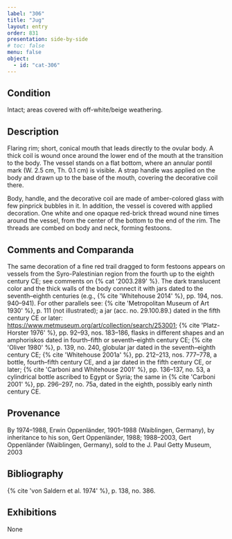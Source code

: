 ```yaml
---
label: "306"
title: "Jug"
layout: entry
order: 831
presentation: side-by-side
# toc: false
menu: false
object:
  - id: "cat-306"
---
```


## Condition

Intact; areas covered with off-white/beige weathering.

## Description

Flaring rim; short, conical mouth that leads directly to the ovular body. A thick coil is wound once around the lower end of the mouth at the transition to the body. The vessel stands on a flat bottom, where an annular pontil mark (W. 2.5 cm, Th. 0.1 cm) is visible. A strap handle was applied on the body and drawn up to the base of the mouth, covering the decorative coil there.

Body, handle, and the decorative coil are made of amber-colored glass with few pinprick bubbles in it. In addition, the vessel is covered with applied decoration. One white and one opaque red-brick thread wound nine times around the vessel, from the center of the bottom to the end of the rim. The threads are combed on body and neck, forming festoons.

## Comments and Comparanda

The same decoration of a fine red trail dragged to form festoons appears on vessels from the Syro-Palestinian region from the fourth up to the eighth century CE; see comments on {% cat '2003.289' %}. The dark translucent color and the thick walls of the body connect it with jars dated to the seventh–eighth centuries (e.g., {% cite 'Whitehouse 2014' %}, pp. 194, nos. 940–941). For other parallels see: {% cite 'Metropolitan Museum of Art 1930' %}, p. 111 (not illustrated); a jar (acc. no. 29.100.89.) dated in the fifth century CE or later: <https://www.metmuseum.org/art/collection/search/253001>; {% cite 'Platz-Horster 1976' %}, pp. 92–93, nos. 183–186, flasks in different shapes and an amphoriskos dated in fourth–fifth or seventh–eighth century CE; {% cite 'Oliver 1980' %}, p. 139, no. 240, globular jar dated in the seventh–eighth century CE; {% cite 'Whitehouse 2001a' %}, pp. 212–213, nos. 777–778, a bottle, fourth–fifth century CE, and a jar dated in the fifth century CE, or later; {% cite 'Carboni and Whitehouse 2001' %}, pp. 136–137, no. 53, a cylindrical bottle ascribed to Egypt or Syria; the same in {% cite 'Carboni 2001' %}, pp. 296–297, no. 75a, dated in the eighth, possibly early ninth century CE.

## Provenance

By 1974–1988, Erwin Oppenländer, 1901–1988 (Waiblingen, Germany), by inheritance to his son, Gert Oppenländer, 1988; 1988–2003, Gert Oppenländer (Waiblingen, Germany), sold to the J. Paul Getty Museum, 2003

## Bibliography

{% cite 'von Saldern et al. 1974' %}, p. 138, no. 386.

## Exhibitions

None
